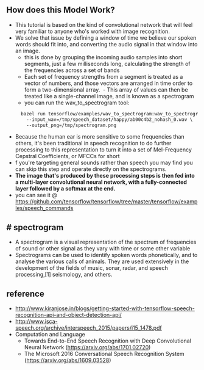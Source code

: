 ## How does this Model Work?
- This tutorial is based on the kind of convolutional network that will feel very familiar to anyone who's worked with image recognition.
- We solve that issue by defining a window of time we believe our spoken words should fit into, and converting the audio signal in that window into an image. 
  - this is done by grouping the incoming audio samples into short segments, just a few milliseconds long, calculating the strength of the frequencies across a set of bands
  - Each set of frequency strengths from a segment is treated as a vector of numbers, and those vectors are arranged in time order to form a two-dimensional array.
  - This array of values can then be treated like a single-channel image, and is known as a spectrogram
  - you can run the wav_to_spectrogram tool:
  ```diff
    bazel run tensorflow/examples/wav_to_spectrogram:wav_to_spectrogram -- \
      --input_wav=/tmp/speech_dataset/happy/ab00c4b2_nohash_0.wav \
      --output_png=/tmp/spectrogram.png
  ```
- Because the human ear is more sensitive to some frequencies than others, it's been traditional in speech recognition to do further processing to this representation to turn it into a set of Mel-Frequency Cepstral Coefficients, or MFCCs for short
- f you're targeting general sounds rather than speech you may find you can skip this step and operate directly on the spectrograms.
- <b> The image that's produced by these processing steps is then fed into a multi-layer convolutional neural network, with a fully-connected layer followed by a softmax at the end.</b>
- you can see it @ https://github.com/tensorflow/tensorflow/tree/master/tensorflow/examples/speech_commands


## # spectrogram
- A spectrogram is a visual representation of the spectrum of frequencies of sound or other signal as they vary with time or some other variable
- Spectrograms can be used to identify spoken words phonetically, and to analyse the various calls of animals. They are used extensively in the development of the fields of music, sonar, radar, and speech processing,[1] seismology, and others.


## reference
- http://www.kiranjose.in/blogs/getting-started-with-tensorflow-speech-recognition-api-and-object-detection-api/
- http://www.isca-speech.org/archive/interspeech_2015/papers/i15_1478.pdf
- Computation and Language
  - Towards End-to-End Speech Recognition with Deep Convolutional Neural Network (https://arxiv.org/abs/1701.02720)
  - The Microsoft 2016 Conversational Speech Recognition System (https://arxiv.org/abs/1609.03528)